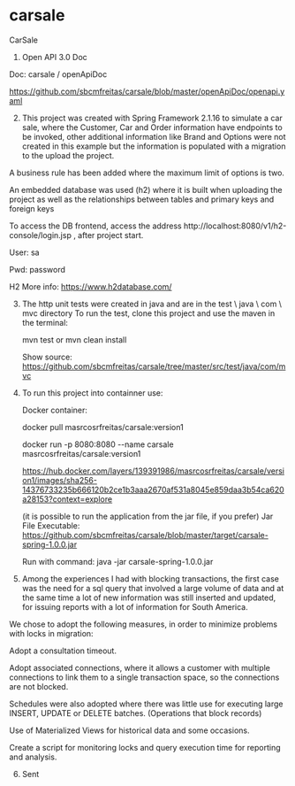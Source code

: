 # carsale
CarSale

1) Open API 3.0 Doc

Doc: carsale / openApiDoc

https://github.com/sbcmfreitas/carsale/blob/master/openApiDoc/openapi.yaml


   
2) This project was created with Spring Framework 2.1.16 to simulate a car sale, where the Customer, Car and Order information have endpoints to be invoked, other additional information like Brand and Options were not created in this example but the information is populated with a migration to the upload the project.
 
A business rule has been added where the maximum limit of options is two.

An embedded database was used (h2) where it is built when uploading the project as well as the relationships between tables and primary keys and foreign keys

To access the DB frontend, access the address http://localhost:8080/v1/h2-console/login.jsp , after project start.

  User: sa

  Pwd: password
  
  
  H2 More info: https://www.h2database.com/
  
  

3) The http unit tests were created in java and are in the test \ java \ com \ mvc directory
   To run the test, clone this project and use the maven in the terminal: 
   
   mvn test   or    mvn clean install
   
   Show source: https://github.com/sbcmfreitas/carsale/tree/master/src/test/java/com/mvc
   


4) To run this project into containner use:

   Docker container:   
   
   docker pull masrcosrfreitas/carsale:version1

   docker run -p 8080:8080 --name carsale masrcosrfreitas/carsale:version1

   https://hub.docker.com/layers/139391986/masrcosrfreitas/carsale/version1/images/sha256-14376733235b666120b2ce1b3aaa2670af531a8045e859daa3b54ca620a28153?context=explore		   
 
   (it is possible to run the application from the jar file, if you prefer)
   Jar File Executable: https://github.com/sbcmfreitas/carsale/blob/master/target/carsale-spring-1.0.0.jar
   
   Run with command:
   java -jar carsale-spring-1.0.0.jar
   
   
   
 5) Among the experiences I had with blocking transactions, the first case was the need for a sql query that involved a large volume of data
and at the same time a lot of new information was still inserted and updated, for issuing reports with a lot of information for South America.

We chose to adopt the following measures, in order to minimize problems with locks in migration:
 
Adopt a consultation timeout.

Adopt associated connections, where it allows a customer with multiple connections to link them to a single transaction space, so the connections are not blocked.

Schedules were also adopted where there was little use for executing large INSERT, UPDATE or DELETE batches. (Operations that block records)

Use of Materialized Views for historical data and some occasions.

Create a script for monitoring locks and query execution time for reporting and analysis.
 
 6) Sent
   
   
   
   
